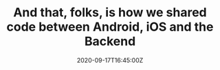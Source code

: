 ---
date: 2020-09-17T16:45:00Z
title: "And that, folks, is how we shared code between Android, iOS and the Backend"
location: "droidcon EMEA, Remote"
performDate: 2020-10-08
speakerDeck: 9625dfc3bfd740458eedb0691c6ccc30
vimeo: 470525436
eventUrl: https://www.online.droidcon.com/emea-speaker/marco-gomiero
sampleCode: https://github.com/prof18/shared-hn-android-ios-backend/tree/with-ios-fatframework
summary: Kotlin Multiplatform is an experimental feature that you can use to share code between different platforms. Even if it is in alpha stage, it is already possible to start using it in production applications.<br><br>In this talk, I will share the discussion that led us to Kotlin Multiplatform, and the following processes we put in place to start using it in production for an Android, iOS, and backend project. I will show you what parts of the code you can (gradually) start to share and how to integrate with existing standalone projects.
---